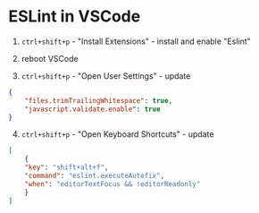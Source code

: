 # ESLint in VSCode

1. `ctrl+shift+p` - "Install Extensions" - install and enable "Eslint"

2. reboot VSCode

3. `ctrl+shift+p` - "Open User Settings" - update
```json
{
    "files.trimTrailingWhitespace": true,
    "javascript.validate.enable": true
}
```

4. `ctrl+shift+p` - "Open Keyboard Shortcuts" - update
```json
[
    {
    "key": "shift+alt+f",
    "command": "eslint.executeAutofix",
    "when": "editorTextFocus && !editorReadonly"
    }
]
```
